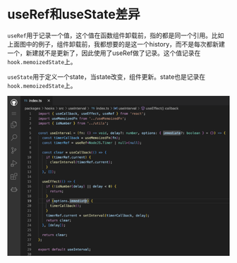 # useRef和useState差异

`useRef`用于记录一个值，这个值在函数组件卸载前，指的都是同一个引用。比如上面图中的例子，组件卸载前，我都想要的是这一个history，而不是每次都新建一个，新建就不是更新了，因此使用了useRef做了记录。这个值记录在`hook.memoizedState`上。

`useState`用于定义一个state，当state改变，组件更新。state也是记录在`hook.memoizedState`上。

![](../../.gitbook/assets/image.png)

